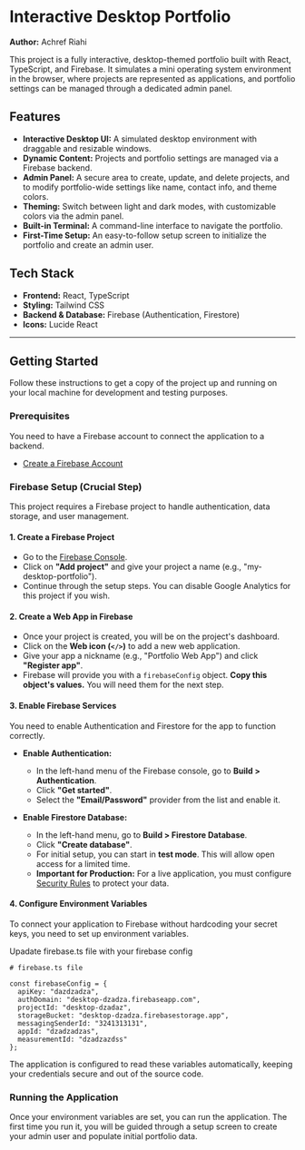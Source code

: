 # Interactive Desktop Portfolio

**Author:** Achref Riahi

This project is a fully interactive, desktop-themed portfolio built with React, TypeScript, and Firebase. It simulates a mini operating system environment in the browser, where projects are represented as applications, and portfolio settings can be managed through a dedicated admin panel.

## Features

- **Interactive Desktop UI:** A simulated desktop environment with draggable and resizable windows.
- **Dynamic Content:** Projects and portfolio settings are managed via a Firebase backend.
- **Admin Panel:** A secure area to create, update, and delete projects, and to modify portfolio-wide settings like name, contact info, and theme colors.
- **Theming:** Switch between light and dark modes, with customizable colors via the admin panel.
- **Built-in Terminal:** A command-line interface to navigate the portfolio.
- **First-Time Setup:** An easy-to-follow setup screen to initialize the portfolio and create an admin user.

## Tech Stack

- **Frontend:** React, TypeScript
- **Styling:** Tailwind CSS
- **Backend & Database:** Firebase (Authentication, Firestore)
- **Icons:** Lucide React

---

## Getting Started

Follow these instructions to get a copy of the project up and running on your local machine for development and testing purposes.

### Prerequisites

You need to have a Firebase account to connect the application to a backend.

- [Create a Firebase Account](https://firebase.google.com/)

### Firebase Setup (Crucial Step)

This project requires a Firebase project to handle authentication, data storage, and user management.

#### 1. Create a Firebase Project

- Go to the [Firebase Console](https://console.firebase.google.com/).
- Click on **"Add project"** and give your project a name (e.g., "my-desktop-portfolio").
- Continue through the setup steps. You can disable Google Analytics for this project if you wish.

#### 2. Create a Web App in Firebase

- Once your project is created, you will be on the project's dashboard.
- Click on the **Web icon (`</>`)** to add a new web application.
- Give your app a nickname (e.g., "Portfolio Web App") and click **"Register app"**.
- Firebase will provide you with a `firebaseConfig` object. **Copy this object's values.** You will need them for the next step.

#### 3. Enable Firebase Services

You need to enable Authentication and Firestore for the app to function correctly.

- **Enable Authentication:**
  - In the left-hand menu of the Firebase console, go to **Build > Authentication**.
  - Click **"Get started"**.
  - Select the **"Email/Password"** provider from the list and enable it.

- **Enable Firestore Database:**
  - In the left-hand menu, go to **Build > Firestore Database**.
  - Click **"Create database"**.
  - For initial setup, you can start in **test mode**. This will allow open access for a limited time.
  - **Important for Production:** For a live application, you must configure [Security Rules](https://firebase.google.com/docs/firestore/security/get-started) to protect your data.

#### 4. Configure Environment Variables

To connect your application to Firebase without hardcoding your secret keys, you need to set up environment variables.

Upadate firebase.ts file with your firebase config
```
# firebase.ts file

const firebaseConfig = {
  apiKey: "dazdzadza",
  authDomain: "desktop-dzadza.firebaseapp.com",
  projectId: "desktop-dzadaz",
  storageBucket: "desktop-dzadza.firebasestorage.app",
  messagingSenderId: "3241313131",
  appId: "dzadzadzas",
  measurementId: "dzadzazdss"
};
```

The application is configured to read these variables automatically, keeping your credentials secure and out of the source code.

### Running the Application

Once your environment variables are set, you can run the application. The first time you run it, you will be guided through a setup screen to create your admin user and populate initial portfolio data.
